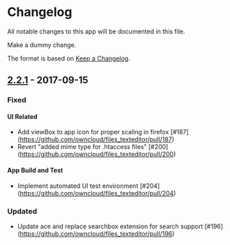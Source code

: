 # Changelog

All notable changes to this app will be documented in this file.

Make a dummy change.

The format is based on [Keep a Changelog](http://keepachangelog.com/en/1.0.0/).

## [2.2.1] - 2017-09-15
### Fixed
#### UI Related
- Add viewBox to app icon for proper scaling in firefox [#187] (https://github.com/owncloud/files_texteditor/pull/187)
- Revert "added mime type for .htaccess files" [#200] (https://github.com/owncloud/files_texteditor/pull/200)

#### App Build and Test
- Implement automated UI test environment [#204] (https://github.com/owncloud/files_texteditor/pull/204)

### Updated
- Update ace and replace searchbox extension for search support [#196] (https://github.com/owncloud/files_texteditor/pull/196)

[2.2.1]: https://github.com/owncloud/files_texteditor/compare/v2.2...v2.2.1

